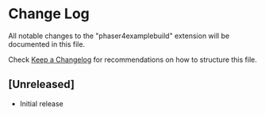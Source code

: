 # Change Log

All notable changes to the "phaser4examplebuild" extension will be documented in this file.

Check [Keep a Changelog](http://keepachangelog.com/) for recommendations on how to structure this file.

## [Unreleased]

- Initial release